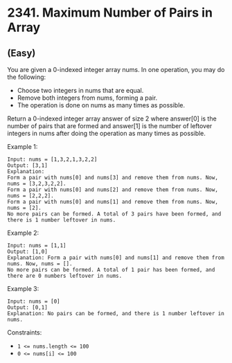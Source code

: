 # 2341. Maximum Number of Pairs in Array
## (Easy)

You are given a 0-indexed integer array nums. In one operation, you may do the following:

- Choose two integers in nums that are equal.
- Remove both integers from nums, forming a pair.
- The operation is done on nums as many times as possible.

Return a 0-indexed integer array answer of size 2 where answer[0] is the number of pairs that are formed and answer[1] is the number of leftover integers in nums after doing the operation as many times as possible.
<br>
 

Example 1:

```
Input: nums = [1,3,2,1,3,2,2]
Output: [3,1]
Explanation:
Form a pair with nums[0] and nums[3] and remove them from nums. Now, nums = [3,2,3,2,2].
Form a pair with nums[0] and nums[2] and remove them from nums. Now, nums = [2,2,2].
Form a pair with nums[0] and nums[1] and remove them from nums. Now, nums = [2].
No more pairs can be formed. A total of 3 pairs have been formed, and there is 1 number leftover in nums.
```

Example 2:

```
Input: nums = [1,1]
Output: [1,0]
Explanation: Form a pair with nums[0] and nums[1] and remove them from nums. Now, nums = [].
No more pairs can be formed. A total of 1 pair has been formed, and there are 0 numbers leftover in nums.
```

Example 3:

```
Input: nums = [0]
Output: [0,1]
Explanation: No pairs can be formed, and there is 1 number leftover in nums.
```

Constraints:

- `1 <= nums.length <= 100`
- `0 <= nums[i] <= 100`